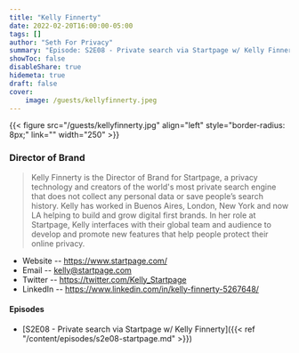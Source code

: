 ```yaml
---
title: "Kelly Finnerty"
date: 2022-02-20T16:00:00-05:00
tags: []
author: "Seth For Privacy"
summary: "Episode: S2E08 - Private search via Startpage w/ Kelly Finnerty"
showToc: false
disableShare: true
hidemeta: true
draft: false
cover:
    image: /guests/kellyfinnerty.jpeg
---
```


{{< figure src="/guests/kellyfinnerty.jpg" align="left" style="border-radius: 8px;" link="" width="250" >}}

### Director of Brand

> Kelly Finnerty is the Director of Brand for Startpage, a privacy technology and creators of the world's most private search engine that does not collect any personal data or save people’s search history. Kelly has worked in Buenos Aires, London, New York and now LA helping to build and grow digital first brands. 
> In her role at Startpage, Kelly interfaces with their global team and audience to develop and promote new features that help people protect their online privacy.

- Website -- https://www.startpage.com/
- Email -- [kelly@startpage.com](mailto:kelly@startpage.com)
- Twitter -- https://twitter.com/Kelly_Startpage
- LinkedIn -- https://www.linkedin.com/in/kelly-finnerty-5267648/

#### Episodes

- [S2E08 - Private search via Startpage w/ Kelly Finnerty]({{< ref "/content/episodes/s2e08-startpage.md" >}})
